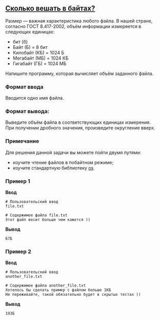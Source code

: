 ## [Сколько вешать в байтах?](../../../solutions/3.5/35_r.py)

Размер — важная характеристика любого файла. В нашей стране, согласно ГОСТ 8.417-2002, объём информации измеряется в следующих единицах:

- бит (б)
- Байт (Б) = 8 бит
- Килобайт (КБ) = 1024 Б
- Мегабайт (МБ) = 1024 КБ
- Гигабайт (ГБ) = 1024 МБ

Напишите программу, которая вычисляет объём заданного файла.

### Формат ввода

Вводится одно имя файла.

### Формат вывода:

Выведите объём файла в соответствующих единицах измерения.\
При получении дробного значения, произведите округление вверх.

### Примечание

Для решения данной задачи вы можете пойти двумя путями:

- изучите чтение файлов в побайтном режиме;
- изучите стандартную библиотеку [os](https://docs.python.org/3/library/os.path.html#os.path.getsize).


### Пример 1

__Ввод__
```plaintext
# Пользовательский ввод
file.txt

# Содержимое файла file.txt
Этот файл весит больше чем кажется ))
```

__Вывод__
```plaintext
67Б
```

### Пример 2

__Ввод__
```plaintext
# Пользовательский ввод
another_file.txt

# Содержимое файла another_file.txt
Хотелось бы сделать пример с файлом больше 1КБ
Не переживайте, такой обязательно будет в скрытых тестах ))
```

__Вывод__
```plaintext
193Б
```